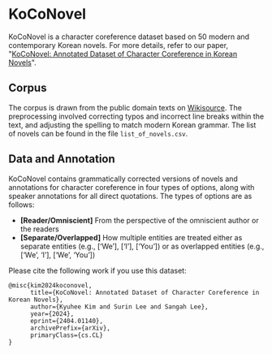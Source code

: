 # KoCoNovel
KoCoNovel is a character coreference dataset based on 50 modern and contemporary Korean novels. For more details, refer to our paper, "[KoCoNovel: Annotated Dataset of Character Coreference in Korean Novels](https://arxiv.org/abs/2404.01140)".

## Corpus
The corpus is drawn from the public domain texts on [Wikisource](https://ko.wikisource.org/wiki/). The preprocessing involved correcting typos and incorrect line breaks within the text, and adjusting the spelling to match modern Korean grammar. The list of novels can be found in the file `list_of_novels.csv`.

## Data and Annotation
KoCoNovel contains grammatically corrected versions of novels and annotations for character coreference in four types of options, along with speaker annotations for all direct quotations. The types of options are as follows:

- **[Reader/Omniscient]** From the perspective of the omniscient author or the readers
- **[Separate/Overlapped]** How multiple entities are treated either as separate entities (e.g., [‘We’], [‘I’], [‘You’]) or as overlapped entities (e.g., [‘We’, ‘I’], [‘We’, ‘You’]) 




Please cite the following work if you use this dataset:
```
@misc{kim2024koconovel,
      title={KoCoNovel: Annotated Dataset of Character Coreference in Korean Novels}, 
      author={Kyuhee Kim and Surin Lee and Sangah Lee},
      year={2024},
      eprint={2404.01140},
      archivePrefix={arXiv},
      primaryClass={cs.CL}
}
```


